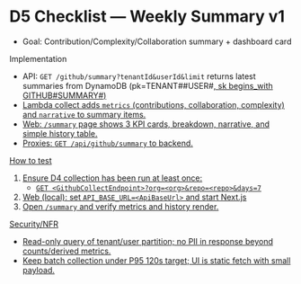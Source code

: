 # D5 Checklist — Weekly Summary v1

- Goal: Contribution/Complexity/Collaboration summary + dashboard card

Implementation
- API: `GET /github/summary?tenantId&userId&limit` returns latest summaries from DynamoDB (pk=TENANT#<t>#USER#<u>, sk begins_with GITHUB#SUMMARY#)
- Lambda collect adds `metrics` (contributions, collaboration, complexity) and `narrative` to summary items.
- Web: `/summary` page shows 3 KPI cards, breakdown, narrative, and simple history table.
- Proxies: `GET /api/github/summary` to backend.

How to test
1) Ensure D4 collection has been run at least once:
   - `GET <GithubCollectEndpoint>?org=<org>&repo=<repo>&days=7`
2) Web (local): set `API_BASE_URL=<ApiBaseUrl>` and start Next.js
3) Open `/summary` and verify metrics and history render.

Security/NFR
- Read-only query of tenant/user partition; no PII in response beyond counts/derived metrics.
- Keep batch collection under P95 120s target; UI is static fetch with small payload.

